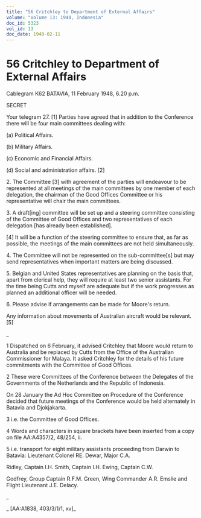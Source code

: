 ```yaml
---
title: "56 Critchley to Department of External Affairs"
volume: "Volume 13: 1948, Indonesia"
doc_id: 5323
vol_id: 13
doc_date: 1948-02-11
---
```


# 56 Critchley to Department of External Affairs

Cablegram K62 BATAVIA, 11 February 1948, 6.20 p.m.

SECRET

Your telegram 27. [1] Parties have agreed that in addition to the Conference there will be four main committees dealing with:

(a) Political Affairs.

(b) Military Affairs.

(c) Economic and Financial Affairs.

(d) Social and administration affairs. [2]

2\. The Committee [3] with agreement of the parties will endeavour to be represented at all meetings of the main committees by one member of each delegation, the chairman of the Good Offices Committee or his representative will chair the main committees.

3\. A draft[ing] committee will be set up and a steering committee consisting of the Committee of Good Offices and two representatives of each delegation [has already been established].

[4] It will be a function of the steering committee to ensure that, as far as possible, the meetings of the main committees are not held simultaneously.

4\. The Committee will not be represented on the sub-committee[s] but may send representatives when important matters are being discussed.

5\. Belgian and United States representatives are planning on the basis that, apart from clerical help, they will require at least two senior assistants. For the time being Cutts and myself are adequate but if the work progresses as planned an additional officer will be needed.

6\. Please advise if arrangements can be made for Moore's return.

Any information about movements of Australian aircraft would be relevant. [5]

_

1 Dispatched on 6 February, it advised Critchley that Moore would return to Australia and be replaced by Cutts from the Office of the Australian Commissioner for Malaya. It asked Critchley for the details of his future commitments with the Committee of Good Offices.

2 These were Committees of the Conference between the Delegates of the Governments of the Netherlands and the Republic of Indonesia.

On 28 January the Ad Hoc Committee on Procedure of the Conference decided that future meetings of the Conference would be held alternately in Batavia and Djokjakarta.

3 i.e. the Committee of Good Offices.

4 Words and characters in square brackets have been inserted from a copy on file AA:A4357/2, 48/254, ii.

5 i.e. transport for eight military assistants proceeding from Darwin to Batavia: Lieutenant Colonel RE. Dewar, Major C.A.

Ridley, Captain I.H. Smith, Captain I.H. Ewing, Captain C.W.

Godfrey, Group Captain R.F.M. Green, Wing Commander A.R. Emslie and Flight Lieutenant J.E. Delacy.

_

_ [AA:A1838, 403/3/1/1, xv]_
